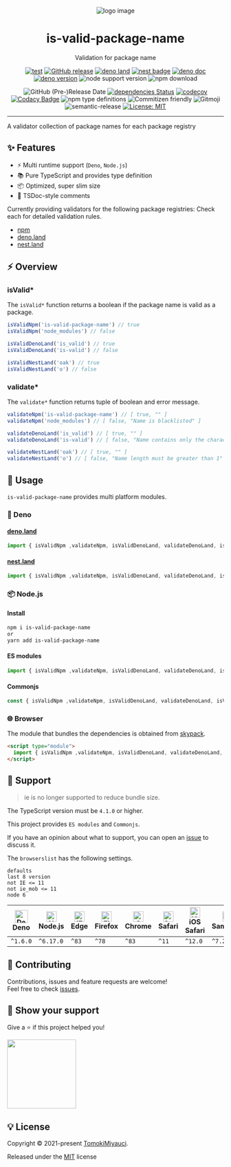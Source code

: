 <p align="center">
  <img alt="logo image" src="https://res.cloudinary.com/dz3vsv9pg/image/upload/v1622961448/projects/is-valid-package-name/logo.png" />
  <h1 align="center">is-valid-package-name</h1>
</p>

<p align="center">
Validation for package name
</p>

<div align="center">

[![test](https://github.com/TomokiMiyauci/is-valid-package-name/actions/workflows/test.yml/badge.svg)](https://github.com/TomokiMiyauci/is-valid-package-name/actions/workflows/test.yml)
[![GitHub release](https://img.shields.io/github/release/TomokiMiyauci/is-valid-package-name.svg)](https://github.com/TomokiMiyauci/is-valid-package-name/releases)
[![deno land](http://img.shields.io/badge/available%20on-deno.land/x-lightgrey.svg?logo=deno&labelColor=black)](https://deno.land/x/is_valid_package_name)
[![nest badge](https://nest.land/badge.svg)](https://nest.land/package/is_valid_package_name)
[![deno doc](https://doc.deno.land/badge.svg)](https://doc.deno.land/https/deno.land/x/is_valid_package_name/mod.ts)
[![deno version](https://img.shields.io/badge/deno-^1.6.0-lightgrey?logo=deno)](https://github.com/denoland/deno)
![node support version](https://img.shields.io/badge/node-%5E6.17.0-yellow)
![npm download](https://img.shields.io/npm/dw/is-valid-package-name?color=blue)

![GitHub (Pre-)Release Date](https://img.shields.io/github/release-date-pre/TomokiMiyauci/is-valid-package-name)
[![dependencies Status](https://status.david-dm.org/gh/TomokiMiyauci/is-valid-package-name.svg)](https://david-dm.org/TomokiMiyauci/is-valid-package-name)
[![codecov](https://codecov.io/gh/TomokiMiyauci/is-valid-package-name/branch/main/graph/badge.svg?token=SPAi5Pv2wd)](https://codecov.io/gh/TomokiMiyauci/is-valid-package-name)
[![Codacy Badge](https://app.codacy.com/project/badge/Grade/f43b1c317e11445399d85ce6efc06504)](https://www.codacy.com/gh/TomokiMiyauci/is-valid-package-name/dashboard?utm_source=github.com&utm_medium=referral&utm_content=TomokiMiyauci/is-valid-package-name&utm_campaign=Badge_Grade)
![npm type definitions](https://img.shields.io/npm/types/is-valid-package-name)
![Commitizen friendly](https://img.shields.io/badge/commitizen-friendly-brightgreen.svg)
![Gitmoji](https://img.shields.io/badge/gitmoji-%20😜%20😍-FFDD67.svg?style=flat)
![semantic-release](https://img.shields.io/badge/%20%20%F0%9F%93%A6%F0%9F%9A%80-semantic--release-e10079.svg)
[![License: MIT](https://img.shields.io/badge/License-MIT-yellow.svg)](./LICENSE)

</div>

---

A validator collection of package names for each package registry

## :sparkles: Features

- :zap: Multi runtime support (`Deno`, `Node.js`)
- :books: Pure TypeScript and provides type definition
- :package: Optimized, super slim size
- :page_facing_up: TSDoc-style comments

Currently providing validators for the following package registries:
Check each for detailed validation rules.

- [npm](./npm/README.md)
- [deno.land](./deno_land/README.md)
- [nest.land](./nest_land/README.md)

## :zap: Overview

### isValid*

The `isValid*` function returns a boolean if the package name is valid as a package.

```ts
isValidNpm('is-valid-package-name') // true
isValidNpm('node_modules') // false

isValidDenoLand('is_valid') // true
isValidDenoLand('is-valid') // false

isValidNestLand('oak') // true
isValidNestLand('o') // false
```

### validate*

The `validate*` function returns tuple of boolean and error message.

```ts
validateNpm('is-valid-package-name') // [ true, "" ]
validateNpm('node_modules') // [ false, "Name is blacklisted" ]

validateDenoLand('is_valid') // [ true, "" ]
validateDenoLand('is-valid') // [ false, "Name contains only the characters a-z, 0-9 and _" ]

validateNestLand('oak') // [ true, "" ]
validateNestLand('o') // [ false, "Name length must be greater than 1" ]
```

## :dizzy: Usage

`is-valid-package-name` provides multi platform modules.

### 🦕 Deno

#### [deno.land](https://deno.land/x/is_valid_package_name)

```ts
import { isValidNpm ,validateNpm, isValidDenoLand, validateDenoLand, isValidNestLand, validateNestLand } from "https://deno.land/x/is_valid_package_name/mod.ts";
```

#### [nest.land](https://nest.land/package/is_valid_package_name)

```ts
import { isValidNpm ,validateNpm, isValidDenoLand, validateDenoLand, isValidNestLand, validateNestLand } from "https://x.nest.land/is_valid_package_name/mod.ts";
```

### :package: Node.js

#### Install

```bash
npm i is-valid-package-name
or
yarn add is-valid-package-name
```

#### ES modules

```ts
import { isValidNpm ,validateNpm, isValidDenoLand, validateDenoLand, isValidNestLand, validateNestLand } from "is-valid-package-name";
```

#### Commonjs

```ts
const { isValidNpm ,validateNpm, isValidDenoLand, validateDenoLand, isValidNestLand, validateNestLand } = require("is-valid-package-name");
```

### :globe_with_meridians: Browser

The module that bundles the dependencies is obtained from [skypack](https://www.skypack.dev/view/is-valid-package-name).

```html
<script type="module">
  import { isValidNpm ,validateNpm, isValidDenoLand, validateDenoLand, isValidNestLand, validateNestLand } from "https://cdn.skypack.dev/is-valid-package-name";
</script>
```

## :green_heart: Support

> ie is no longer supported to reduce bundle size.

The TypeScript version must be `4.1.0` or higher.

This project provides `ES modules` and `Commonjs`.

If you have an opinion about what to support, you can open an
[issue](https://github.com/TomokiMiyauci/equal/issues) to discuss it.

The `browserslist` has the following settings.

```text
defaults
last 8 version
not IE <= 11
not ie_mob <= 11
node 6
```

| <img width="30px" height="30px" alt="Deno" src="https://res.cloudinary.com/dz3vsv9pg/image/upload/v1620998361/logos/deno.svg"></br>Deno | <img width="24px" height="24px" alt="Node.js" src="https://res.cloudinary.com/dz3vsv9pg/image/upload/v1620998361/logos/nodejs.svg"></br>Node.js | <img width="24px" height="24px" alt="IE / Edge" src="https://raw.githubusercontent.com/alrra/browser-logos/master/src/edge/edge_48x48.png"></br>Edge | <img src="https://raw.githubusercontent.com/alrra/browser-logos/master/src/firefox/firefox_48x48.png" alt="Firefox" width="24px" height="24px" /></br>Firefox | <img src="https://raw.githubusercontent.com/alrra/browser-logos/master/src/chrome/chrome_48x48.png" alt="Chrome" width="24px" height="24px" /></br>Chrome | <img src="https://raw.githubusercontent.com/alrra/browser-logos/master/src/safari/safari_48x48.png" alt="Safari" width="24px" height="24px" /></br>Safari | <img src="https://raw.githubusercontent.com/alrra/browser-logos/master/src/safari-ios/safari-ios_48x48.png" alt="iOS Safari" width="24px" height="24px" /></br>iOS Safari | <img src="https://raw.githubusercontent.com/alrra/browser-logos/master/src/samsung-internet/samsung-internet_48x48.png" alt="Samsung" width="24px" height="24px" /></br>Samsung | <img src="https://raw.githubusercontent.com/alrra/browser-logos/master/src/opera/opera_48x48.png" alt="Opera" width="24px" height="24px" /></br>Opera |
| --------------------------------------------------------------------------------------------------------------------------------------- | ----------------------------------------------------------------------------------------------------------------------------------------------- | ---------------------------------------------------------------------------------------------------------------------------------------------------- | ------------------------------------------------------------------------------------------------------------------------------------------------------------- | --------------------------------------------------------------------------------------------------------------------------------------------------------- | --------------------------------------------------------------------------------------------------------------------------------------------------------- | ------------------------------------------------------------------------------------------------------------------------------------------------------------------------- | ------------------------------------------------------------------------------------------------------------------------------------------------------------------------------- | ----------------------------------------------------------------------------------------------------------------------------------------------------- |
| `^1.6.0`                                                                                                                                | `^6.17.0`                                                                                                                                       | `^83`                                                                                                                                                | `^78`                                                                                                                                                         | `^83`                                                                                                                                                     | `^11`                                                                                                                                                     | `^12.0`                                                                                                                                                                   | `^7.2`                                                                                                                                                                          | `^68`                                                                                                                                                 |

## :handshake: Contributing

Contributions, issues and feature requests are welcome!<br />Feel free to check [issues](https://github.com/TomokiMiyauci/is-valid-pacakge-name/issues).

## :seedling: Show your support

Give a ⭐️ if this project helped you!

<a href="https://www.patreon.com/tomoki_miyauci">
  <img src="https://c5.patreon.com/external/logo/become_a_patron_button@2x.png" width="160">
</a>

## :bulb: License

Copyright © 2021-present [TomokiMiyauci](https://github.com/TomokiMiyauci).

Released under the [MIT](./LICENSE) license
